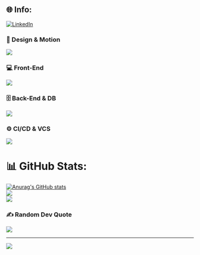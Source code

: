 
## 🌐 Info:
[![LinkedIn](https://img.shields.io/badge/LinkedIn-%230077B5.svg?logo=linkedin&logoColor=white)](https://linkedin.com/in/lorenzo-sijinardi) 

### 🎨 Design & Motion  
<img src="https://skillicons.dev/icons?i=figma,sketch,ai,ps,xd,ae,pr,canva" />

### 💻 Front-End  
<img src="https://skillicons.dev/icons?i=html,css,js,ts,jsx,react,angular,nodejs" />

### 🗄️ Back-End & DB  
<img src="https://skillicons.dev/icons?i=mysql,postgres,mongodb,oracle,spring" />

### ⚙️ CI/CD & VCS  
<img src="https://skillicons.dev/icons?i=git,github,jenkins,postman,docker,kubernetes" />

# 📊 GitHub Stats:
[![Anurag's GitHub stats](https://github-readme-stats.vercel.app/api?username=lollosxvm)](https://github.com/anuraghazra/github-readme-stats)</br>
![](https://github-readme-streak-stats.herokuapp.com/?user=lollosxvm&theme=dracula&hide_border=false)<br/>
![](https://github-readme-stats.vercel.app/api/top-langs/?username=lollosxvm&theme=dracula&hide_border=false&include_all_commits=true&count_private=false&layout=compact)

### ✍️ Random Dev Quote
![](https://quotes-github-readme.vercel.app/api?type=horizontal&theme=radical)

---
[![](https://visitcount.itsvg.in/api?id=lollosxvm&icon=0&color=1)](https://visitcount.itsvg.in)


